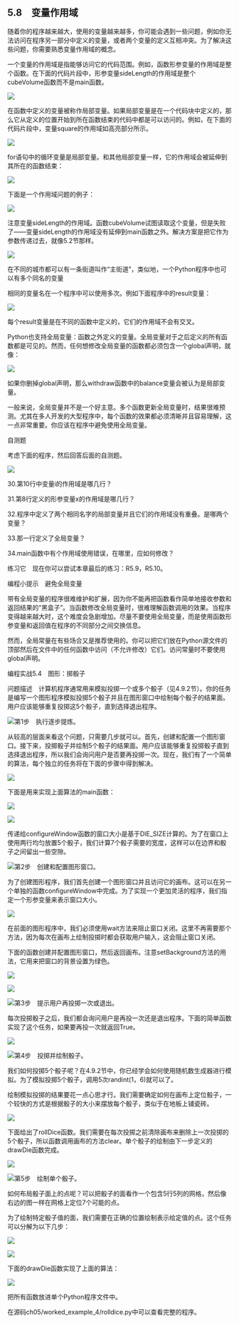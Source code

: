    

## 5.8　变量作用域

随着你的程序越来越大，使用的变量越来越多，你可能会遇到一些问题，例如你无法访问在程序另一部分中定义的变量，或者两个变量的定义互相冲突。为了解决这些问题，你需要熟悉变量作用域的概念。

一个变量的作用域是指能够访问它的代码范围。例如，函数形参变量的作用域是整个函数。在下面的代码片段中，形参变量sideLength的作用域是整个cubeVolume函数而不是main函数。

![](0-Assets/Epubook/程序员编程语言经典合集（计算机科学丛书5册套装），javapython编程语言含经典教材龙书《编译原理》%20(Bruce%20Eckel%20%20Alfred%20V.%20Aho%20%20Monica%20S.%20Lam%20etc.)%20(Z-Library)/images/image06326.jpeg)

在函数中定义的变量被称作局部变量。如果局部变量是在一个代码块中定义的，那么它从定义的位置开始到所在函数结束的代码中都是可以访问的。例如，在下面的代码片段中，变量square的作用域如高亮部分所示。

![](0-Assets/Epubook/程序员编程语言经典合集（计算机科学丛书5册套装），javapython编程语言含经典教材龙书《编译原理》%20(Bruce%20Eckel%20%20Alfred%20V.%20Aho%20%20Monica%20S.%20Lam%20etc.)%20(Z-Library)/images/image06327.jpeg)

for语句中的循环变量是局部变量。和其他局部变量一样，它的作用域会被延伸到其所在的函数结束：

![](0-Assets/Epubook/程序员编程语言经典合集（计算机科学丛书5册套装），javapython编程语言含经典教材龙书《编译原理》%20(Bruce%20Eckel%20%20Alfred%20V.%20Aho%20%20Monica%20S.%20Lam%20etc.)%20(Z-Library)/images/image06328.jpeg)

下面是一个作用域问题的例子：

![](0-Assets/Epubook/程序员编程语言经典合集（计算机科学丛书5册套装），javapython编程语言含经典教材龙书《编译原理》%20(Bruce%20Eckel%20%20Alfred%20V.%20Aho%20%20Monica%20S.%20Lam%20etc.)%20(Z-Library)/images/image06329.jpeg)

注意变量sideLength的作用域。函数cubeVolume试图读取这个变量，但是失败了——变量sideLength的作用域没有延伸到main函数之外。解决方案是把它作为参数传递过去，就像5.2节那样。

![](0-Assets/Epubook/程序员编程语言经典合集（计算机科学丛书5册套装），javapython编程语言含经典教材龙书《编译原理》%20(Bruce%20Eckel%20%20Alfred%20V.%20Aho%20%20Monica%20S.%20Lam%20etc.)%20(Z-Library)/images/image06330.jpeg)

在不同的城市都可以有一条街道叫作“主街道”，类似地，一个Python程序中也可以有多个同名的变量

相同的变量名在一个程序中可以使用多次。例如下面程序中的result变量：

![](0-Assets/Epubook/程序员编程语言经典合集（计算机科学丛书5册套装），javapython编程语言含经典教材龙书《编译原理》%20(Bruce%20Eckel%20%20Alfred%20V.%20Aho%20%20Monica%20S.%20Lam%20etc.)%20(Z-Library)/images/image06331.jpeg)

每个result变量是在不同的函数中定义的，它们的作用域不会有交叉。

Python也支持全局变量：函数之外定义的变量。全局变量对于之后定义的所有函数都是可见的。然而，任何想修改全局变量的函数都必须包含一个global声明，就像：

![](0-Assets/Epubook/程序员编程语言经典合集（计算机科学丛书5册套装），javapython编程语言含经典教材龙书《编译原理》%20(Bruce%20Eckel%20%20Alfred%20V.%20Aho%20%20Monica%20S.%20Lam%20etc.)%20(Z-Library)/images/image06332.jpeg)

如果你删掉global声明，那么withdraw函数中的balance变量会被认为是局部变量。

一般来说，全局变量并不是一个好主意。多个函数更新全局变量时，结果很难预测。尤其在多人开发的大型程序中，每个函数的效果都必须清晰并且容易理解，这一点非常重要。你应该在程序中避免使用全局变量。

自测题

考虑下面的程序，然后回答后面的自测题。

![](0-Assets/Epubook/程序员编程语言经典合集（计算机科学丛书5册套装），javapython编程语言含经典教材龙书《编译原理》%20(Bruce%20Eckel%20%20Alfred%20V.%20Aho%20%20Monica%20S.%20Lam%20etc.)%20(Z-Library)/images/image06333.jpeg)

30.第10行中变量i的作用域是哪几行？

31.第8行定义的形参变量x的作用域是哪几行？

32.程序中定义了两个相同名字的局部变量并且它们的作用域没有重叠。是哪两个变量？

33.那一行定义了全局变量？

34.main函数中有个作用域使用错误，在哪里，应如何修改？

练习它　现在你可以尝试本章最后的练习：R5.9，R5.10。

编程小提示　避免全局变量

带有全局变量的程序很难维护和扩展，因为你不能再把函数看作简单地接收参数和返回结果的“黑盒子”。当函数修改全局变量时，很难理解函数调用的效果。当程序变得越来越大时，这个难度会急剧增加。尽量不要使用全局变量，而是使用函数形参变量和返回值在程序的不同部分之间交换信息。

然而，全局常量在有些场合又是推荐使用的。你可以把它们放在Python源文件的顶部然后在文件中的任何函数中访问（不允许修改）它们。访问常量时不要使用global声明。

编程实战5.4　图形：掷骰子

问题描述　计算机程序通常用来模拟投掷一个或多个骰子（见4.9.2节）。你的任务是编写一个图形程序模拟投掷5个骰子并且在图形窗口中绘制每个骰子的结果面。用户应该能够重复投掷这5个骰子，直到选择退出程序。

![](0-Assets/Epubook/程序员编程语言经典合集（计算机科学丛书5册套装），javapython编程语言含经典教材龙书《编译原理》%20(Bruce%20Eckel%20%20Alfred%20V.%20Aho%20%20Monica%20S.%20Lam%20etc.)%20(Z-Library)/images/image05174.jpeg)第1步　执行逐步提炼。

从较高的层面来看这个问题，只需要几步就可以。首先，创建和配置一个图形窗口。接下来，投掷骰子并绘制5个骰子的结果面。用户应该能够重复投掷骰子直到选择退出程序，所以我们会询问用户是否要再投掷一次。现在，我们有了一个简单的算法，每个独立的任务将在下面的步骤中得到解决。

![](../Images/image06334.gif)

下面是用来实现上面算法的main函数：

![](../Images/image06335.gif)

![](0-Assets/Epubook/程序员编程语言经典合集（计算机科学丛书5册套装），javapython编程语言含经典教材龙书《编译原理》%20(Bruce%20Eckel%20%20Alfred%20V.%20Aho%20%20Monica%20S.%20Lam%20etc.)%20(Z-Library)/images/image06336.jpeg)

传递给configureWindow函数的窗口大小是基于DIE_SIZE计算的。为了在窗口上使用两行均匀放置5个骰子，我们计算7个骰子需要的宽度，这样可以在边界和骰子之间留出一些空隙。

![](0-Assets/Epubook/程序员编程语言经典合集（计算机科学丛书5册套装），javapython编程语言含经典教材龙书《编译原理》%20(Bruce%20Eckel%20%20Alfred%20V.%20Aho%20%20Monica%20S.%20Lam%20etc.)%20(Z-Library)/images/image05174.jpeg)第2步　创建和配置图形窗口。

为了创建图形程序，我们首先创建一个图形窗口并且访问它的画布。这可以在另一个单独的函数configureWindow中完成。为了实现一个更加灵活的程序，我们指定一个形参变量来表示窗口大小。

![](../Images/image06337.gif)

在前面的图形程序中，我们必须使用wait方法来阻止窗口关闭。这里不再需要那个方法，因为每次在画布上绘制投掷时都会获取用户输入，这会阻止窗口关闭。

下面的函数创建并配置图形窗口，然后返回画布。注意setBackground方法的用法，它用来把窗口的背景设置为绿色。

![](0-Assets/Epubook/程序员编程语言经典合集（计算机科学丛书5册套装），javapython编程语言含经典教材龙书《编译原理》%20(Bruce%20Eckel%20%20Alfred%20V.%20Aho%20%20Monica%20S.%20Lam%20etc.)%20(Z-Library)/images/image06338.jpeg)

![](../Images/image06339.gif)

![](0-Assets/Epubook/程序员编程语言经典合集（计算机科学丛书5册套装），javapython编程语言含经典教材龙书《编译原理》%20(Bruce%20Eckel%20%20Alfred%20V.%20Aho%20%20Monica%20S.%20Lam%20etc.)%20(Z-Library)/images/image05174.jpeg)第3步　提示用户再投掷一次或退出。

每次投掷骰子之后，我们都会询问用户是再投一次还是退出程序。下面的简单函数实现了这个任务，如果要再投一次就返回True。

![](0-Assets/Epubook/程序员编程语言经典合集（计算机科学丛书5册套装），javapython编程语言含经典教材龙书《编译原理》%20(Bruce%20Eckel%20%20Alfred%20V.%20Aho%20%20Monica%20S.%20Lam%20etc.)%20(Z-Library)/images/image06340.jpeg)

![](0-Assets/Epubook/程序员编程语言经典合集（计算机科学丛书5册套装），javapython编程语言含经典教材龙书《编译原理》%20(Bruce%20Eckel%20%20Alfred%20V.%20Aho%20%20Monica%20S.%20Lam%20etc.)%20(Z-Library)/images/image05174.jpeg)第4步　投掷并绘制骰子。

我们如何投掷5个骰子呢？在4.9.2节中，你已经学会如何使用随机数生成器进行模拟。为了模拟投掷5个骰子，调用5次randint(1，6)就可以了。

绘制模拟投掷的结果要花一点心思才行。我们需要确定如何在画布上定位骰子，一个较快的方式是根据骰子的大小来摆放每个骰子，类似于在地板上铺瓷砖。

![](0-Assets/Epubook/程序员编程语言经典合集（计算机科学丛书5册套装），javapython编程语言含经典教材龙书《编译原理》%20(Bruce%20Eckel%20%20Alfred%20V.%20Aho%20%20Monica%20S.%20Lam%20etc.)%20(Z-Library)/images/image06341.jpeg)

下面给出了rollDice函数。我们需要在每次投掷之前清除画布来删除上一次投掷的5个骰子，所以函数调用画布的方法clear。单个骰子的绘制由下一步定义的drawDie函数完成。

![](0-Assets/Epubook/程序员编程语言经典合集（计算机科学丛书5册套装），javapython编程语言含经典教材龙书《编译原理》%20(Bruce%20Eckel%20%20Alfred%20V.%20Aho%20%20Monica%20S.%20Lam%20etc.)%20(Z-Library)/images/image06342.jpeg)

![](0-Assets/Epubook/程序员编程语言经典合集（计算机科学丛书5册套装），javapython编程语言含经典教材龙书《编译原理》%20(Bruce%20Eckel%20%20Alfred%20V.%20Aho%20%20Monica%20S.%20Lam%20etc.)%20(Z-Library)/images/image05174.jpeg)第5步　绘制单个骰子。

如何布局骰子面上的点呢？可以把骰子的面看作一个包含5行5列的网格，然后像右边的图一样在网格上定位7个可能的点。

为了绘制特定骰子值的面，我们需要在正确的位置绘制表示给定值的点。这个任务可以分解为以下几步：

![](../Images/image06343.gif)

![](0-Assets/Epubook/程序员编程语言经典合集（计算机科学丛书5册套装），javapython编程语言含经典教材龙书《编译原理》%20(Bruce%20Eckel%20%20Alfred%20V.%20Aho%20%20Monica%20S.%20Lam%20etc.)%20(Z-Library)/images/image06344.jpeg)

下面的drawDie函数实现了上面的算法：

![](0-Assets/Epubook/程序员编程语言经典合集（计算机科学丛书5册套装），javapython编程语言含经典教材龙书《编译原理》%20(Bruce%20Eckel%20%20Alfred%20V.%20Aho%20%20Monica%20S.%20Lam%20etc.)%20(Z-Library)/images/image06345.jpeg)

把所有函数放进单个Python程序文件中。

在源码ch05/worked_example_4/rolldice.py中可以查看完整的程序。